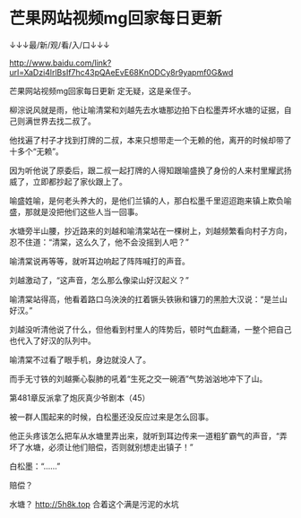 # 芒果网站视频mg回家每日更新

↓↓↓最/新/观/看/入/口↓↓↓

http://www.baidu.com/link?url=XaDzi4lrlBsIf7hc43pQAeEvE68KnODCy8r9yapmf0G&wd

芒果网站视频mg回家每日更新
定无疑，这是亲侄子。

柳淙说风就是雨，他让喻清棠和刘越先去水塘那边拍下白松墨弄坏水塘的证据，自己则满世界去找二叔了。

他找遍了村子才找到打牌的二叔，本来只想带走一个无赖的他，离开的时候却带了十多个“无赖”。

因为听他说了原委后，跟二叔一起打牌的人得知跟喻盛换了身份的人来村里耀武扬威了，立即都抄起了家伙跟上了。

喻盛姓喻，是何老头养大的，是他们兰镇的人，那白松墨千里迢迢跑来镇上欺负喻盛，那就是没把他们这些人当一回事。

水塘旁半山腰，抄近路来的刘越和喻清棠站在一棵树上，刘越频繁看向村子方向，忍不住道：“清棠，这么久了，他不会没摇到人吧？”

喻清棠说再等等，就听耳边响起了阵阵喊打的声音。

刘越激动了，“这声音，怎么那么像梁山好汉起义？”

喻清棠站得高，他看着路口乌泱泱的扛着镢头铁锹和镰刀的黑脸大汉说：“是兰山好汉。”

刘越没听清他说了什么，但他看到村里人的阵势后，顿时气血翻涌，一整个把自己也代入了好汉的队列中。

喻清棠不过看了眼手机，身边就没人了。

而手无寸铁的刘越撕心裂肺的吼着“生死之交一碗酒”气势汹汹地冲下了山。

第481章反派拿了炮灰真少爷剧本（45）

被一群人围起来的时候，白松墨还没反应过来是怎么回事。

他正头疼该怎么把车从水塘里弄出来，就听到耳边传来一道粗犷霸气的声音，“弄坏了水塘，必须让他们赔偿，否则就别想走出镇子！”

白松墨：“……”

赔偿？

水塘？
http://5h8k.top
合着这个满是污泥的水坑
